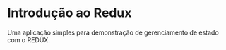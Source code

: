 # Introdução ao Redux

Uma aplicação simples para demonstração de gerenciamento de estado com o REDUX.
